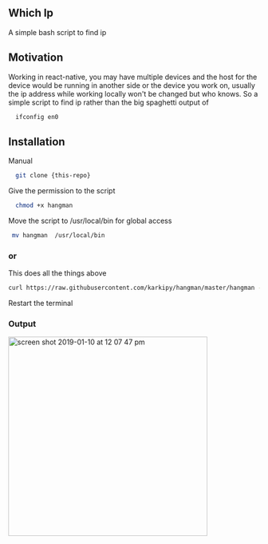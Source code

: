 ## Which Ip
  A simple bash script to find ip

## Motivation

Working in react-native, you may have multiple devices and the host for the device would be running in another side or the device you work on, usually the ip address while working locally won't be changed but who knows. So a simple script to find ip rather than the big spaghetti output of
```bash
  ifconfig en0
```

## Installation

Manual

```bash
  git clone {this-repo}
```

Give the permission to the script

```bash
  chmod +x hangman
```

Move the script to /usr/local/bin for global access

```bash
 mv hangman  /usr/local/bin
```

### or

This does all the things above

```bash
curl https://raw.githubusercontent.com/karkipy/hangman/master/hangman -o /usr/local/bin/hangman && chmod +x /usr/local/bin/hangman
```



Restart the terminal

### Output

<img width="399" alt="screen shot 2019-01-10 at 12 07 47 pm" src="https://user-images.githubusercontent.com/12614476/50949967-70d0dc80-14d0-11e9-985c-a29baf213cc2.png">


